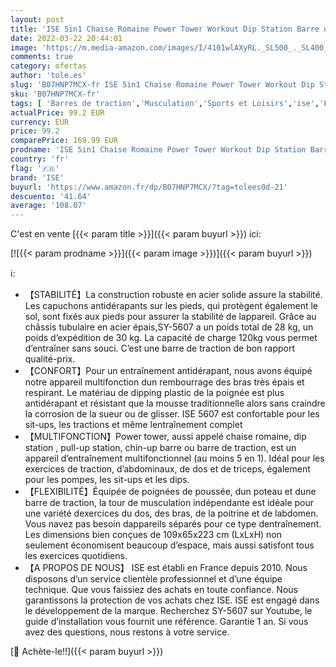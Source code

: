 ```yaml
---
layout: post
title: 'ISE 5in1 Chaise Romaine Power Tower Workout Dip Station Barre de Traction Station Musculation pour l entraînement à la Maison  SY-5607'
date: 2022-03-22 20:44:01
image: 'https://m.media-amazon.com/images/I/4101wlAXyRL._SL500_._SL400_.jpg'
comments: true
category: ofertas
author: 'tole.es'
slug: 'B07HNP7MCX-fr ISE 5in1 Chaise Romaine Power Tower Workout Dip Station...'
sku: 'B07HNP7MCX-fr'
tags: [ 'Barres de traction','Musculation','Sports et Loisirs','ise','Équipement dexercice et musculation', ]
actualPrice: 99.2 EUR
currency: EUR
price: 99.2
comparePrice: 169.99 EUR
prodname: 'ISE 5in1 Chaise Romaine Power Tower Workout Dip Station Barre de Traction Station Musculation pour l entraînement à la Maison  SY-5607'
country: 'fr'
flag: '🇫🇷'
brand: 'ISE'
buyurl: 'https://www.amazon.fr/dp/B07HNP7MCX/?tag=tolees0d-21'
descuento: '41.64'
average: '108.07'
---
```


C'est en vente [{{< param title >}}]({{< param buyurl >}}) ici:

[![{{< param prodname >}}]({{< param image >}})]({{< param buyurl >}})

ℹ️:

- 【STABILITÉ】La construction robuste en acier solide assure la stabilité. Les capuchons antidérapants sur les pieds, qui protègent également le sol, sont fixés aux pieds pour assurer la stabilité de lappareil. Grâce au châssis tubulaire en acier épais,SY-5607 a un poids total de 28 kg, un poids d’expédition de 30 kg. La capacité de charge 120kg vous permet d’entraîner sans souci. C’est une barre de traction de bon rapport qualité-prix.
- 【CONFORT】Pour un entraînement antidérapant, nous avons équipé notre appareil multifonction dun rembourrage des bras très épais et respirant. Le matériau de dipping plastic de la poignée est plus antidérapant et résistant que la mousse traditionnelle alors sans craindre la corrosion de la sueur ou de glisser. ISE 5607 est confortable pour les sit-ups, les tractions et même lentraînement complet
- 【MULTIFONCTION】Power tower, aussi appelé chaise romaine, dip station , pull-up station, chin-up barre ou barre de traction, est un appareil d’entraînement multifonctionnel (au moins 5 en 1). Idéal pour les exercices de traction, d’abdominaux, de dos et de triceps, également pour les pompes, les sit-ups et les dips.
- 【FLEXIBILITÉ】Équipée de poignées de poussée, dun poteau et dune barre de traction, la tour de musculation indépendante est idéale pour une variété dexercices du dos, des bras, de la poitrine et de labdomen. Vous navez pas besoin dappareils séparés pour ce type dentraînement. Les dimensions bien conçues de 109x65x223 cm (LxLxH) non seulement économisent beaucoup d’espace, mais aussi satisfont tous les exercices quotidiens.
- 【A PROPOS DE NOUS】 ISE est établi en France depuis 2010. Nous disposons d’un service clientèle professionnel et d’une équipe technique. Que vous faissiez des achats en toute confiance. Nous garantissons la protection de vos achats chez ISE. ISE est engagé dans le développement de la marque. Recherchez SY-5607 sur Youtube, le guide d’installation vous fournit une référence. Garantie 1 an. Si vous avez des questions, nous restons à votre service.

[🛒 Achète-le!!]({{< param buyurl >}})
